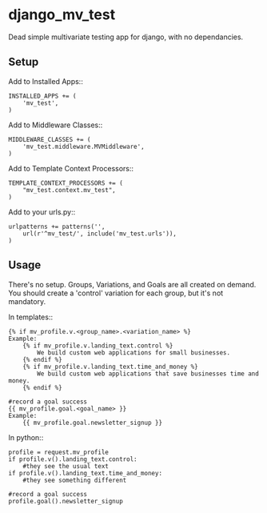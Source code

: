 django_mv_test
==============

Dead simple multivariate testing app for django, with no dependancies.

Setup
-----

Add to Installed Apps::

    INSTALLED_APPS += (
        'mv_test',
    )
    
Add to Middleware Classes::

    MIDDLEWARE_CLASSES += (
        'mv_test.middleware.MVMiddleware',
    )

Add to Template Context Processors::

    TEMPLATE_CONTEXT_PROCESSORS += (
        "mv_test.context.mv_test",
    )

Add to your urls.py::

    urlpatterns += patterns('',
        url(r'^mv_test/', include('mv_test.urls')),
    )

    
Usage
-----

There's no setup. Groups, Variations, and Goals are all created on demand.
You should create a 'control' variation for each group, but it's not mandatory.

In templates::

    {% if mv_profile.v.<group_name>.<variation_name> %}
    Example:
        {% if mv_profile.v.landing_text.control %}
            We build custom web applications for small businesses.
        {% endif %}
        {% if mv_profile.v.landing_text.time_and_money %}
            We build custom web applications that save businesses time and money.
        {% endif %}
        
    #record a goal success
    {{ mv_profile.goal.<goal_name> }}
    Example:
        {{ mv_profile.goal.newsletter_signup }}
        
In python::

    profile = request.mv_profile
    if profile.v().landing_text.control:
        #they see the usual text
    if profile.v().landing_text.time_and_money:
        #they see something different
        
    #record a goal success
    profile.goal().newsletter_signup



